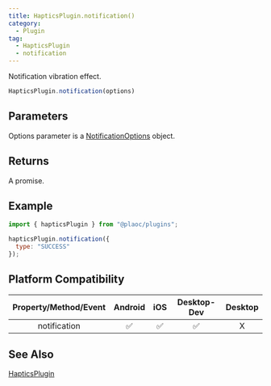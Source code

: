 ```yaml
---
title: HapticsPlugin.notification()
category:
  - Plugin
tag:
  - HapticsPlugin
  - notification
---
```


Notification vibration effect.

```js
HapticsPlugin.notification(options)
```

## Parameters

Options parameter is a [NotificationOptions](../../interface/notification-options/index.md) object.

## Returns

A promise.

## Example

```js
import { hapticsPlugin } from "@plaoc/plugins";

hapticsPlugin.notification({
  type: "SUCCESS" 
});
```

## Platform Compatibility

| Property/Method/Event | Android | iOS | Desktop-Dev | Desktop |
|:---------------------:|:-------:|:---:|:-----------:|:-------:|
| notification          | ✅      | ✅  | ✅          | X       |

## See Also
[HapticsPlugin](./index.md)